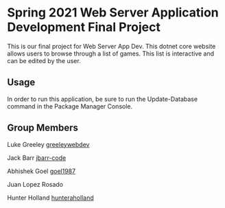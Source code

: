 # Spring 2021 Web Server Application Development Final Project

This is our final project for Web Server App Dev. This dotnet core website allows users to browse through a list of games. 
This list is interactive and can be edited by the user.

## Usage

In order to run this application, be sure to run the Update-Database command in the Package Manager Console.

## Group Members

Luke Greeley [greeleywebdev](https://github.com/greeleywebdev)

Jack Barr [jbarr-code](https://github.com/jbarr-code)

Abhishek Goel [goel1987](https://github.com/goel1987)

Juan Lopez Rosado

Hunter Holland [hunteraholland](https://github.com/hunteraholland)
